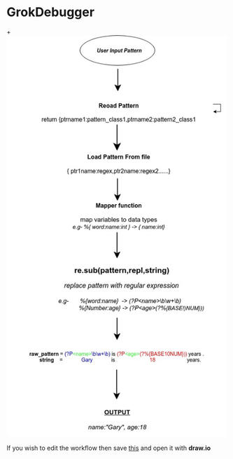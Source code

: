 # GrokDebugger
+![Screenshot](docs/pygrok_workflow.jpg)    
    
If you wish to edit the workflow then save [this](https://drive.google.com/open?id=0Bzip6-QFi3R_aE9NS2tZdFc5LUk) and open it with **draw.io**
